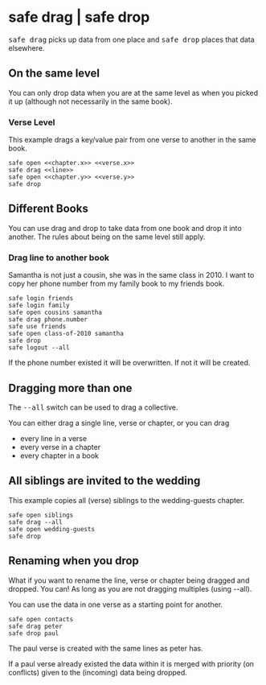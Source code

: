
# safe drag | safe drop

<tt>safe drag</tt> picks up data from one place and <tt>safe drop</tt> places that data elsewhere.

## On the same level

You can only drop data when you are at the same level as when you picked it up (although not necessarily in the same book).

### Verse Level

This example drags a key/value pair from one verse to another in the same book.

```
safe open <<chapter.x>> <<verse.x>>
safe drag <<line>>
safe open <<chapter.y>> <<verse.y>>
safe drop
```

## Different Books

You can use drag and drop to take data from one book and drop it into another. The rules about being on the same level still apply.

### Drag line to another book

Samantha is not just a cousin, she was in the same class in 2010. I want to copy her phone number from my family book to my friends book.

```
safe login friends
safe login family
safe open cousins samantha
safe drag phone.number
safe use friends
safe open class-of-2010 samantha
safe drop
safe logout --all
```

If the phone number existed it will be overwritten. If not it will be created.

## Dragging more than one

The <tt>--all</tt> switch can be used to drag a collective.

You can either drag a single line, verse or chapter, or you can drag

- every line in a verse
- every verse in a chapter
- every chapter in a book

## All siblings are invited to the wedding

This example copies all (verse) siblings to the wedding-guests chapter.

```
safe open siblings
safe drag --all
safe open wedding-guests
safe drop
```

## Renaming when you drop

What if you want to rename the line, verse or chapter being dragged and dropped. You can! As long as you are not dragging multiples (using --all).

You can use the data in one verse as a starting point for another.

```
safe open contacts
safe drag peter
safe drop paul
```

The paul verse is created with the same lines as peter has.

If a paul verse already existed the data within it is merged with priority (on conflicts) given to the (incoming) data being dropped.
